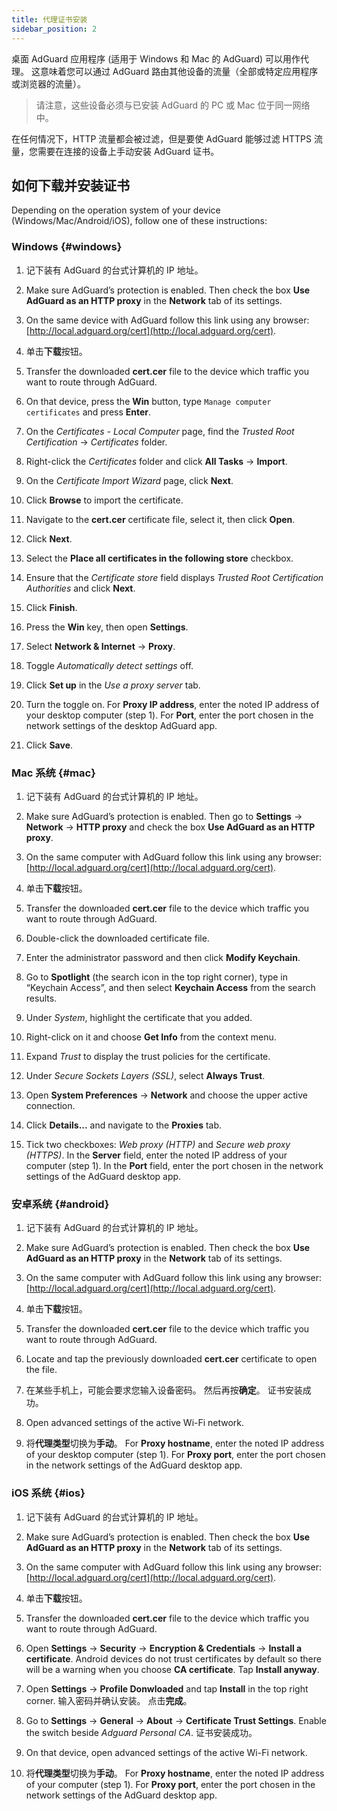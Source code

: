 ```yaml
---
title: 代理证书安装
sidebar_position: 2
---
```


桌面 AdGuard 应用程序 (适用于 Windows 和 Mac 的 AdGuard) 可以用作代理。 这意味着您可以通过 AdGuard 路由其他设备的流量（全部或特定应用程序或浏览器的流量）。

> 请注意，这些设备必须与已安装 AdGuard 的 PC 或 Mac 位于同一网络中。

在任何情况下，HTTP 流量都会被过滤，但是要使 AdGuard 能够过滤 HTTPS 流量，您需要在连接的设备上手动安装 AdGuard 证书。

## 如何下载并安装证书

Depending on the operation system of your device (Windows/Mac/Android/iOS), follow one of these instructions:

### Windows {#windows}

1. 记下装有 AdGuard 的台式计算机的 IP 地址。

2. Make sure AdGuard’s protection is enabled. Then check the box **Use AdGuard as an HTTP proxy** in the **Network** tab of its settings.

3. On the same device with AdGuard follow this link using any browser: [http://local.adguard.org/cert](http://local.adguard.org/cert).

4. 单击**下载**按钮。

5. Transfer the downloaded **cert.cer** file to the device which traffic you want to route through AdGuard.

6. On that device, press the **Win** button, type `Manage computer certificates` and press **Enter**.

7. On the *Certificates - Local Computer* page, find the *Trusted Root Certification* → *Certificates* folder.

8. Right-click the *Certificates* folder and click **All Tasks** → **Import**.

9. On the *Certificate Import Wizard* page, click **Next**.

10. Click **Browse** to import the certificate.

11. Navigate to the **cert.cer** certificate file, select it, then click **Open**.

12. Click **Next**.

13. Select the **Place all certificates in the following store** checkbox.

14. Ensure that the *Certificate store* field displays *Trusted Root Certification Authorities* and click **Next**.

15. Click **Finish**.

16. Press the **Win** key, then open **Settings**.

17. Select **Network & Internet** → **Proxy**.

18. Toggle *Automatically detect settings* off.

19. Click **Set up** in the *Use a proxy server* tab.

20. Turn the toggle on. For **Proxy IP address**, enter the noted IP address of your desktop computer (step 1). For **Port**, enter the port chosen in the network settings of the desktop AdGuard app.

21. Click **Save**.

### Mac 系统 {#mac}

1. 记下装有 AdGuard 的台式计算机的 IP 地址。

2. Make sure AdGuard’s protection is enabled. Then go to **Settings** → **Network** → **HTTP proxy** and check the box **Use AdGuard as an HTTP proxy**.

3. On the same computer with AdGuard follow this link using any browser: [http://local.adguard.org/cert](http://local.adguard.org/cert).

4. 单击**下载**按钮。

5. Transfer the downloaded **cert.cer** file to the device which traffic you want to route through AdGuard.

6. Double-click the downloaded certificate file.

7. Enter the administrator password and then click **Modify Keychain**.

8. Go to **Spotlight** (the search icon in the top right corner), type in “Keychain Access”, and then select **Keychain Access** from the search results.

9. Under *System*, highlight the certificate that you added.

10. Right-click on it and choose **Get Info** from the context menu.

11. Expand *Trust* to display the trust policies for the certificate.

12. Under *Secure Sockets Layers (SSL)*, select **Always Trust**.

13. Open **System Preferences** → **Network** and choose the upper active connection.

14. Click **Details...** and navigate to the **Proxies** tab.

15. Tick two checkboxes: *Web proxy (HTTP)* and *Secure web proxy (HTTPS)*. In the **Server** field, enter the noted IP address of your computer (step 1). In the **Port** field, enter the port chosen in the network settings of the AdGuard desktop app.

### 安卓系统 {#android}

1. 记下装有 AdGuard 的台式计算机的 IP 地址。

2. Make sure AdGuard’s protection is enabled. Then check the box **Use AdGuard as an HTTP proxy** in the **Network** tab of its settings.

3. On the same computer with AdGuard follow this link using any browser: [http://local.adguard.org/cert](http://local.adguard.org/cert).

4. 单击**下载**按钮。

5. Transfer the downloaded **cert.cer** file to the device which traffic you want to route through AdGuard.

6. Locate and tap the previously downloaded **cert.cer** certificate to open the file.

7. 在某些手机上，可能会要求您输入设备密码。 然后再按**确定**。 证书安装成功。

8. Open advanced settings of the active Wi-Fi network.

9. 将**代理类型**切换为**手动**。 For **Proxy hostname**, enter the noted IP address of your desktop computer (step 1). For **Proxy port**, enter the port chosen in the network settings of the AdGuard desktop app.

### iOS 系统 {#ios}

1. 记下装有 AdGuard 的台式计算机的 IP 地址。

2. Make sure AdGuard’s protection is enabled. Then check the box **Use AdGuard as an HTTP proxy** in the **Network** tab of its settings.

3. On the same computer with AdGuard follow this link using any browser: [http://local.adguard.org/cert](http://local.adguard.org/cert).

4. 单击**下载**按钮。

5. Transfer the downloaded **cert.cer** file to the device which traffic you want to route through AdGuard.

6. Open **Settings** → **Security** → **Encryption & Credentials** → **Install a certificate**. Android devices do not trust certificates by default so there will be a warning when you choose **CA certificate**. Tap **Install anyway**.

7. Open **Settings** → **Profile Donwloaded** and tap **Install** in the top right corner. 输入密码并确认安装。 点击**完成**。

8. Go to **Settings** → **General** → **About** → **Certificate Trust Settings**. Enable the switch beside *Adguard Personal CA*. 证书安装成功。

9. On that device, open advanced settings of the active Wi-Fi network.

10. 将**代理类型**切换为**手动**。 For **Proxy hostname**, enter the noted IP address of your computer (step 1). For **Proxy port**, enter the port chosen in the network settings of the AdGuard desktop app.
